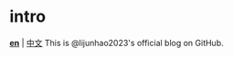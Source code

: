 # intro
[**en**](https://elevenstudio-main.github.io/) | [中文](ttps://elevenstudio-main.github.io/index_cn/)
This is @lijunhao2023's official blog on GitHub.
